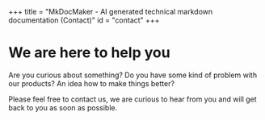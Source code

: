 +++
title = "MkDocMaker - AI generated technical markdown documentation (Contact)"
id = "contact"
+++

# We are here to help you

Are you curious about something? Do you have some kind of problem with our products? An idea how to make things better?

Please feel free to contact us, we are curious to hear from you and will get back to you as soon as possible.
